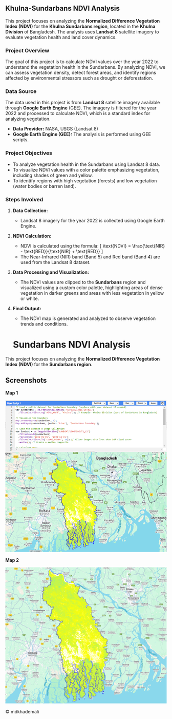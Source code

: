 ## Khulna-Sundarbans NDVI Analysis

This project focuses on analyzing the **Normalized Difference Vegetation Index (NDVI)** for the **Khulna Sundarbans region**, located in the **Khulna Division** of Bangladesh. The analysis uses **Landsat 8** satellite imagery to evaluate vegetation health and land cover dynamics.

### Project Overview
The goal of this project is to calculate NDVI values over the year 2022 to understand the vegetation health in the Sundarbans. By analyzing NDVI, we can assess vegetation density, detect forest areas, and identify regions affected by environmental stressors such as drought or deforestation.

### Data Source
The data used in this project is from **Landsat 8** satellite imagery available through **Google Earth Engine** (GEE). The imagery is filtered for the year 2022 and processed to calculate NDVI, which is a standard index for analyzing vegetation.

- **Data Provider:** NASA, USGS (Landsat 8)
- **Google Earth Engine (GEE):** The analysis is performed using GEE scripts.
  
### Project Objectives
- To analyze vegetation health in the Sundarbans using Landsat 8 data.
- To visualize NDVI values with a color palette emphasizing vegetation, including shades of green and yellow.
- To identify regions with high vegetation (forests) and low vegetation (water bodies or barren land).

### Steps Involved
1. **Data Collection:**
   - Landsat 8 imagery for the year 2022 is collected using Google Earth Engine.
   
2. **NDVI Calculation:**
   - NDVI is calculated using the formula:
     \[
     \text{NDVI} = \frac{\text{NIR} - \text{RED}}{\text{NIR} + \text{RED}}
     \]
   - The Near-Infrared (NIR) band (Band 5) and Red band (Band 4) are used from the Landsat 8 dataset.

3. **Data Processing and Visualization:**
   - The NDVI values are clipped to the **Sundarbans** region and visualized using a custom color palette, highlighting areas of dense vegetation in darker greens and areas with less vegetation in yellow or white.
  
4. **Final Output:**
   - The NDVI map is generated and analyzed to observe vegetation trends and conditions.

   # Sundarbans NDVI Analysis

This project focuses on analyzing the **Normalized Difference Vegetation Index (NDVI)** for the **Sundarbans region**.

## Screenshots

**Map 1**

![NDVI Map](Images/ndvi-image%20(1).png)

**Map 2**

![NDVI Map](Images/ndvi-image%20(2).png)

© mdkhademali
